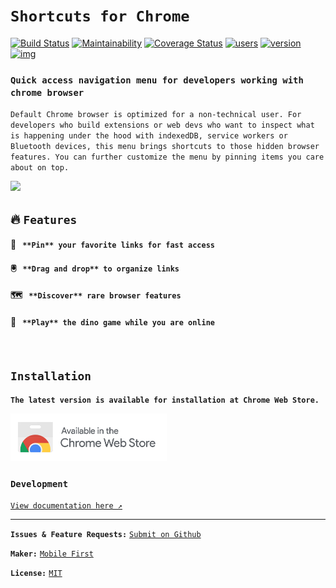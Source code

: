 # `Shortcuts for Chrome`

[![Build Status](https://travis-ci.org/MobileFirstLLC/shortcuts-for-chrome.svg?branch=master)](https://travis-ci.org/MobileFirstLLC/shortcuts-for-chrome) [![Maintainability](https://api.codeclimate.com/v1/badges/a157da9689c99fc90a57/maintainability)](https://codeclimate.com/github/MobileFirstLLC/shortcuts-for-chrome/maintainability) [![Coverage Status](https://coveralls.io/repos/github/MobileFirstLLC/shortcuts-for-chrome/badge.svg?branch=master)](https://coveralls.io/github/MobileFirstLLC/shortcuts-for-chrome?branch=master) [![users](https://img.shields.io/chrome-web-store/users/jnmekaomnicdcpgdndekkmojfomifjal)](https://chrome.google.com/webstore/detail/jnmekaomnicdcpgdndekkmojfomifjal) [![version](https://img.shields.io/chrome-web-store/v/jnmekaomnicdcpgdndekkmojfomifjal?label=latest&color=3D5AFE)](https://chrome.google.com/webstore/detail/jnmekaomnicdcpgdndekkmojfomifjal) [![img](https://inch-ci.org/github/MobileFirstLLC/shortcuts-for-chrome.svg?branch=master)](https://inch-ci.org/github/MobileFirstLLC/shortcuts-for-chrome)

### `Quick access navigation menu for developers working with chrome browser`

`Default Chrome browser is optimized for a non-technical user. For developers who build extensions or web devs who want to inspect what is happening under the hood with indexedDB, service workers or Bluetooth devices, this menu brings shortcuts to those hidden browser features. You can further customize the menu by pinning items you care about on top.`

<img class="feature" src='https://lh3.googleusercontent.com/NmmoTZwJiTAIYdpkiSaepbJ3WdwT2XNo1yh3ljkQzeqUGQivtIJrHyjzOSAKzW83wjSyZtFj6kg=w640-h400-e365' />

<br/>

## 🔥 `Features`

#### 📍 &nbsp; `**Pin** your favorite links for fast access`

#### 🖲️ &nbsp; `**Drag and drop** to organize links`

#### 🗺️ &nbsp; `**Discover** rare browser features`

#### 🦖 &nbsp; `**Play** the dino game while you are online`

<br/>

## `Installation`

**`The latest version is available for installation at Chrome Web Store.`**

<a href="https://chrome.google.com/webstore/detail/jnmekaomnicdcpgdndekkmojfomifjal">
<img alt="install at chrome web store" width="250" src="https://raw.githubusercontent.com/MobileFirstLLC/shortcuts-for-chrome/master/.github/badge.png"/>
</a>

<br/>

### `Development`

[`View documentation here ↗`](http://oss.mobilefirst.me/shortcuts-for-chrome/)

* * *

**`Issues & Feature Requests:`** [`Submit on Github`](https://github.com/MobileFirstLLC/shortcuts-for-chrome/issues/new/choose)

**`Maker:`** [`Mobile First`](https://mobilefirst.me)

**`License:`** [`MIT`](https://github.com/MobileFirstLLC/shortcuts-for-chrome/blob/master/LICENSE)

